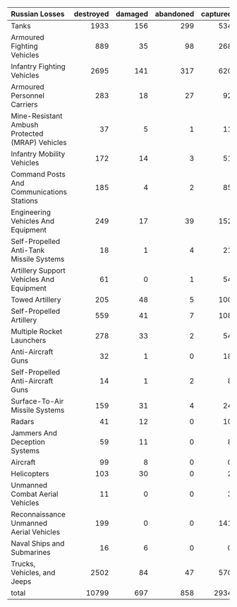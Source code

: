 | Russian Losses                                   |   destroyed |   damaged |   abandoned |   captured |   total |
|:-------------------------------------------------|------------:|----------:|------------:|-----------:|--------:|
| Tanks                                            |        1933 |       156 |         299 |        534 |    2922 |
| Armoured Fighting Vehicles                       |         889 |        35 |          98 |        268 |    1290 |
| Infantry Fighting Vehicles                       |        2695 |       141 |         317 |        620 |    3773 |
| Armoured Personnel Carriers                      |         283 |        18 |          27 |         92 |     420 |
| Mine-Resistant Ambush Protected  (MRAP) Vehicles |          37 |         5 |           1 |         11 |      54 |
| Infantry Mobility Vehicles                       |         172 |        14 |           3 |         51 |     240 |
| Command Posts And Communications Stations        |         185 |         4 |           2 |         85 |     276 |
| Engineering Vehicles And Equipment               |         249 |        17 |          39 |        152 |     457 |
| Self-Propelled Anti-Tank Missile Systems         |          18 |         1 |           4 |         21 |      44 |
| Artillery Support Vehicles And Equipment         |          61 |         0 |           1 |         54 |     116 |
| Towed Artillery                                  |         205 |        48 |           5 |        100 |     358 |
| Self-Propelled Artillery                         |         559 |        41 |           7 |        108 |     715 |
| Multiple Rocket Launchers                        |         278 |        33 |           2 |         54 |     367 |
| Anti-Aircraft Guns                               |          32 |         1 |           0 |         18 |      51 |
| Self-Propelled Anti-Aircraft Guns                |          14 |         1 |           2 |          8 |      25 |
| Surface-To-Air Missile Systems                   |         159 |        31 |           4 |         24 |     218 |
| Radars                                           |          41 |        12 |           0 |         10 |      63 |
| Jammers And Deception Systems                    |          59 |        11 |           0 |          8 |      78 |
| Aircraft                                         |          99 |         8 |           0 |          0 |     107 |
| Helicopters                                      |         103 |        30 |           0 |          2 |     135 |
| Unmanned Combat Aerial Vehicles                  |          11 |         0 |           0 |          3 |      14 |
| Reconnaissance Unmanned Aerial Vehicles          |         199 |         0 |           0 |        141 |     340 |
| Naval Ships and Submarines                       |          16 |         6 |           0 |          0 |      22 |
| Trucks, Vehicles, and Jeeps                      |        2502 |        84 |          47 |        570 |    3203 |
| total                                            |       10799 |       697 |         858 |       2934 |   15288 |